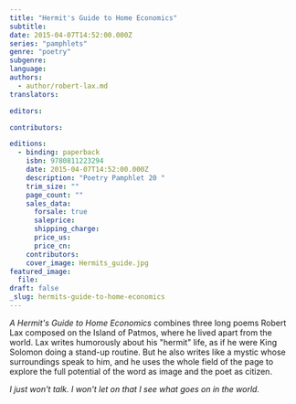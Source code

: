 ```yaml
---
title: "Hermit's Guide to Home Economics"
subtitle:
date: 2015-04-07T14:52:00.000Z
series: "pamphlets"
genre: "poetry"
subgenre:
language:
authors:
  - author/robert-lax.md
translators:

editors:

contributors:

editions:
  - binding: paperback
    isbn: 9780811223294
    date: 2015-04-07T14:52:00.000Z
    description: "Poetry Pamphlet 20 "
    trim_size: ""
    page_count: ""
    sales_data:
      forsale: true
      saleprice:
      shipping_charge:
      price_us:
      price_cn:
    contributors:
    cover_image: Hermits_guide.jpg
featured_image:
  file:
draft: false
_slug: hermits-guide-to-home-economics
---
```


_A Hermit's Guide to Home Economics_ combines three long poems Robert Lax composed on the Island of Patmos, where he lived apart from the world. Lax writes humorously about his "hermit" life, as if he were King Solomon doing a stand-up routine. But he also writes like a mystic whose surroundings speak to him, and he uses the whole field of the page to explore the full potential of the word as image and the poet as citizen.

_I just won't talk. I won't let on that I see what goes on in the world._

